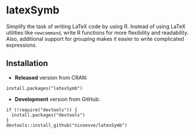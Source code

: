 # latexSymb

Simplify the task of writing LaTeX code by using R. Instead of using LaTeX utilities like `newcommand`, write R functions for more flexibility and readability. Also, additional support for grouping makes it easier to write complicated expressions.

## Installation

- __Released__ version from CRAN:

```{r}
install.packages("latexSymb")
```

- __Development__ version from GitHub:

```{r}
if (!require("devtools")) {
  install.packages("devtools")
}
devtools::install_github("nicoesve/latexSymb")
```

